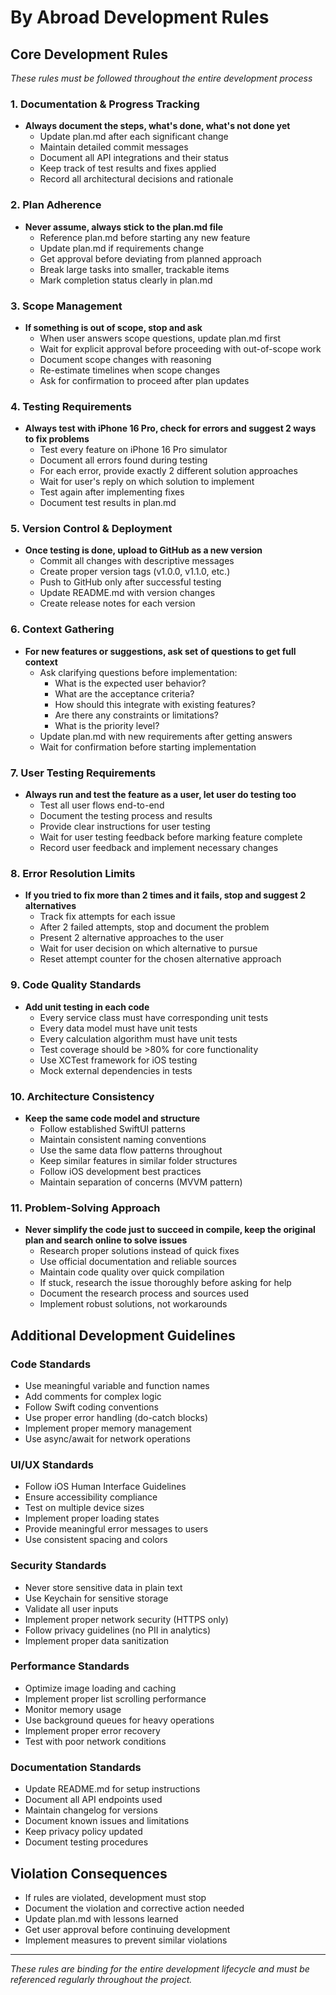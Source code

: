 # By Abroad Development Rules

## Core Development Rules
*These rules must be followed throughout the entire development process*

### 1. Documentation & Progress Tracking
- **Always document the steps, what's done, what's not done yet**
  - Update plan.md after each significant change
  - Maintain detailed commit messages
  - Document all API integrations and their status
  - Keep track of test results and fixes applied
  - Record all architectural decisions and rationale

### 2. Plan Adherence
- **Never assume, always stick to the plan.md file**
  - Reference plan.md before starting any new feature
  - Update plan.md if requirements change
  - Get approval before deviating from planned approach
  - Break large tasks into smaller, trackable items
  - Mark completion status clearly in plan.md

### 3. Scope Management
- **If something is out of scope, stop and ask**
  - When user answers scope questions, update plan.md first
  - Wait for explicit approval before proceeding with out-of-scope work
  - Document scope changes with reasoning
  - Re-estimate timelines when scope changes
  - Ask for confirmation to proceed after plan updates

### 4. Testing Requirements
- **Always test with iPhone 16 Pro, check for errors and suggest 2 ways to fix problems**
  - Test every feature on iPhone 16 Pro simulator
  - Document all errors found during testing
  - For each error, provide exactly 2 different solution approaches
  - Wait for user's reply on which solution to implement
  - Test again after implementing fixes
  - Document test results in plan.md

### 5. Version Control & Deployment
- **Once testing is done, upload to GitHub as a new version**
  - Commit all changes with descriptive messages
  - Create proper version tags (v1.0.0, v1.1.0, etc.)
  - Push to GitHub only after successful testing
  - Update README.md with version changes
  - Create release notes for each version

### 6. Context Gathering
- **For new features or suggestions, ask set of questions to get full context**
  - Ask clarifying questions before implementation:
    - What is the expected user behavior?
    - What are the acceptance criteria?
    - How should this integrate with existing features?
    - Are there any constraints or limitations?
    - What is the priority level?
  - Update plan.md with new requirements after getting answers
  - Wait for confirmation before starting implementation

### 7. User Testing Requirements
- **Always run and test the feature as a user, let user do testing too**
  - Test all user flows end-to-end
  - Document the testing process and results
  - Provide clear instructions for user testing
  - Wait for user testing feedback before marking feature complete
  - Record user feedback and implement necessary changes

### 8. Error Resolution Limits
- **If you tried to fix more than 2 times and it fails, stop and suggest 2 alternatives**
  - Track fix attempts for each issue
  - After 2 failed attempts, stop and document the problem
  - Present 2 alternative approaches to the user
  - Wait for user decision on which alternative to pursue
  - Reset attempt counter for the chosen alternative approach

### 9. Code Quality Standards
- **Add unit testing in each code**
  - Every service class must have corresponding unit tests
  - Every data model must have unit tests
  - Every calculation algorithm must have unit tests
  - Test coverage should be >80% for core functionality
  - Use XCTest framework for iOS testing
  - Mock external dependencies in tests

### 10. Architecture Consistency
- **Keep the same code model and structure**
  - Follow established SwiftUI patterns
  - Maintain consistent naming conventions
  - Use the same data flow patterns throughout
  - Keep similar features in similar folder structures
  - Follow iOS development best practices
  - Maintain separation of concerns (MVVM pattern)

### 11. Problem-Solving Approach
- **Never simplify the code just to succeed in compile, keep the original plan and search online to solve issues**
  - Research proper solutions instead of quick fixes
  - Use official documentation and reliable sources
  - Maintain code quality over quick compilation
  - If stuck, research the issue thoroughly before asking for help
  - Document the research process and sources used
  - Implement robust solutions, not workarounds

## Additional Development Guidelines

### Code Standards
- Use meaningful variable and function names
- Add comments for complex logic
- Follow Swift coding conventions
- Use proper error handling (do-catch blocks)
- Implement proper memory management
- Use async/await for network operations

### UI/UX Standards
- Follow iOS Human Interface Guidelines
- Ensure accessibility compliance
- Test on multiple device sizes
- Implement proper loading states
- Provide meaningful error messages to users
- Use consistent spacing and colors

### Security Standards
- Never store sensitive data in plain text
- Use Keychain for sensitive storage
- Validate all user inputs
- Implement proper network security (HTTPS only)
- Follow privacy guidelines (no PII in analytics)
- Implement proper data sanitization

### Performance Standards
- Optimize image loading and caching
- Implement proper list scrolling performance
- Monitor memory usage
- Use background queues for heavy operations
- Implement proper error recovery
- Test with poor network conditions

### Documentation Standards
- Update README.md for setup instructions
- Document all API endpoints used
- Maintain changelog for versions
- Document known issues and limitations
- Keep privacy policy updated
- Document testing procedures

## Violation Consequences
- If rules are violated, development must stop
- Document the violation and corrective action needed
- Update plan.md with lessons learned
- Get user approval before continuing development
- Implement measures to prevent similar violations

---

*These rules are binding for the entire development lifecycle and must be referenced regularly throughout the project.* 